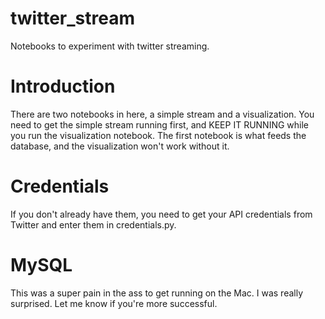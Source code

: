 # twitter_stream
Notebooks to experiment with twitter streaming. 

# Introduction
There are two notebooks in here, a simple stream and a visualization. You need to get the simple stream running first, and KEEP IT RUNNING while you run the visualization notebook. The first notebook is what feeds the database, and the visualization won't work without it.

# Credentials
If you don't already have them, you need to get your API credentials from Twitter and enter them in credentials.py. 

# MySQL
This was a super pain in the ass to get running on the Mac. I was really surprised. Let me know if you're more successful.
